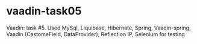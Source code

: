 # vaadin-task05
Vaadin: task #5. Used MySql, Liquibase, Hibernate, Spring, Vaadin-spring, Vaadin (CastomeField, DataProvider), Reflection IP, Selenium for testing
